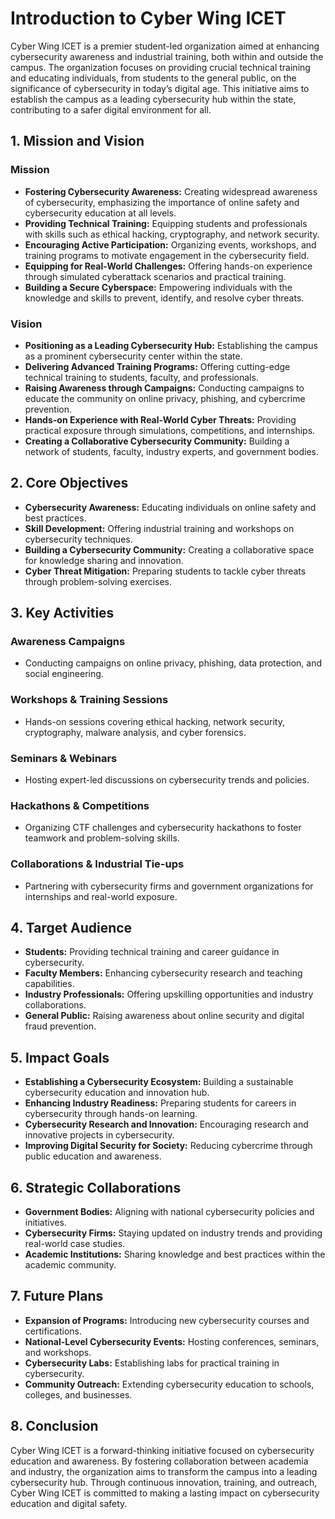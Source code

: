 # Introduction to Cyber Wing ICET

Cyber Wing ICET is a premier student-led organization aimed at enhancing cybersecurity awareness and industrial training, both within and outside the campus. The organization focuses on providing crucial technical training and educating individuals, from students to the general public, on the significance of cybersecurity in today’s digital age. This initiative aims to establish the campus as a leading cybersecurity hub within the state, contributing to a safer digital environment for all.

## 1. Mission and Vision

### Mission

- **Fostering Cybersecurity Awareness:** Creating widespread awareness of cybersecurity, emphasizing the importance of online safety and cybersecurity education at all levels.
- **Providing Technical Training:** Equipping students and professionals with skills such as ethical hacking, cryptography, and network security.
- **Encouraging Active Participation:** Organizing events, workshops, and training programs to motivate engagement in the cybersecurity field.
- **Equipping for Real-World Challenges:** Offering hands-on experience through simulated cyberattack scenarios and practical training.
- **Building a Secure Cyberspace:** Empowering individuals with the knowledge and skills to prevent, identify, and resolve cyber threats.

### Vision

- **Positioning as a Leading Cybersecurity Hub:** Establishing the campus as a prominent cybersecurity center within the state.
- **Delivering Advanced Training Programs:** Offering cutting-edge technical training to students, faculty, and professionals.
- **Raising Awareness through Campaigns:** Conducting campaigns to educate the community on online privacy, phishing, and cybercrime prevention.
- **Hands-on Experience with Real-World Cyber Threats:** Providing practical exposure through simulations, competitions, and internships.
- **Creating a Collaborative Cybersecurity Community:** Building a network of students, faculty, industry experts, and government bodies.

## 2. Core Objectives

- **Cybersecurity Awareness:** Educating individuals on online safety and best practices.
- **Skill Development:** Offering industrial training and workshops on cybersecurity techniques.
- **Building a Cybersecurity Community:** Creating a collaborative space for knowledge sharing and innovation.
- **Cyber Threat Mitigation:** Preparing students to tackle cyber threats through problem-solving exercises.

## 3. Key Activities

### Awareness Campaigns
- Conducting campaigns on online privacy, phishing, data protection, and social engineering.

### Workshops & Training Sessions
- Hands-on sessions covering ethical hacking, network security, cryptography, malware analysis, and cyber forensics.

### Seminars & Webinars
- Hosting expert-led discussions on cybersecurity trends and policies.

### Hackathons & Competitions
- Organizing CTF challenges and cybersecurity hackathons to foster teamwork and problem-solving skills.

### Collaborations & Industrial Tie-ups
- Partnering with cybersecurity firms and government organizations for internships and real-world exposure.

## 4. Target Audience

- **Students:** Providing technical training and career guidance in cybersecurity.
- **Faculty Members:** Enhancing cybersecurity research and teaching capabilities.
- **Industry Professionals:** Offering upskilling opportunities and industry collaborations.
- **General Public:** Raising awareness about online security and digital fraud prevention.

## 5. Impact Goals

- **Establishing a Cybersecurity Ecosystem:** Building a sustainable cybersecurity education and innovation hub.
- **Enhancing Industry Readiness:** Preparing students for careers in cybersecurity through hands-on learning.
- **Cybersecurity Research and Innovation:** Encouraging research and innovative projects in cybersecurity.
- **Improving Digital Security for Society:** Reducing cybercrime through public education and awareness.

## 6. Strategic Collaborations

- **Government Bodies:** Aligning with national cybersecurity policies and initiatives.
- **Cybersecurity Firms:** Staying updated on industry trends and providing real-world case studies.
- **Academic Institutions:** Sharing knowledge and best practices within the academic community.

## 7. Future Plans

- **Expansion of Programs:** Introducing new cybersecurity courses and certifications.
- **National-Level Cybersecurity Events:** Hosting conferences, seminars, and workshops.
- **Cybersecurity Labs:** Establishing labs for practical training in cybersecurity.
- **Community Outreach:** Extending cybersecurity education to schools, colleges, and businesses.

## 8. Conclusion

Cyber Wing ICET is a forward-thinking initiative focused on cybersecurity education and awareness. By fostering collaboration between academia and industry, the organization aims to transform the campus into a leading cybersecurity hub. Through continuous innovation, training, and outreach, Cyber Wing ICET is committed to making a lasting impact on cybersecurity education and digital safety.
